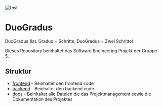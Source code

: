 ![test](https://github.com/SE-TINF22B2/DuoGradus/actions/workflows/backend.yml/badge.svg)

# DuoGradus

DuoGradus (lat. Gradus = Schritte, DuoGradus = Zwei Schritte)

Dieses Repository beinhaltet das Software Engineering Projekt der Gruppe 5.

## Struktur

- [frontend](./frontend/) - Beinhaltet den frontend code
- [backend](./backend/) -  Beinhaltet den backend code
- [docs](./docs/) - Beinhaltet alle Dateien die das Projektmanagement sowie die Dokumentation des Projektes
